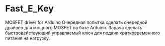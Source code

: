 # Fast_E_Key
MOSFET driver for Arduino
Очередная попытка сделать очередной драйвер для мощного MOSFET на базе Arduino.
Задача сделать быстродействующий управляемый ключ для подачи кратковременного питания на нагрузку.
